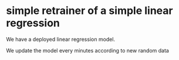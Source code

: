 # simple retrainer of a simple linear regression


We have a deployed linear regression model.

We update the model every minutes according to new random data
